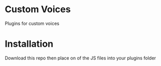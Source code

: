 # Custom Voices
Plugins for custom voices

# Installation
Download this repo then place on of the JS files into your plugins folder
